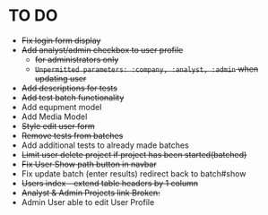 # TO DO

* ~~Fix login form display~~
* ~~Add analyst/admin checkbox to user profile~~
  * ~~for administrators only~~
  * ~~`Unpermitted parameters: :company, :analyst, :admin` when updating user~~
* ~~Add descriptions for tests~~
* ~~Add test batch functionality~~
* Add equpment model
* Add Media Model
* ~~Style edit user form~~
* ~~Remove tests from batches~~
* Add additional tests to already made batches
* ~~Limit user delete project if project has been started(batched)~~
* ~~Fix User Show path button in navbar~~
* Fix update batch (enter results) redirect back to batch#show
* ~~Users index - extend table headers by 1 column~~
* ~~Analyst & Admin Projects link Broken:~~
* Admin User able to edit User Profile
